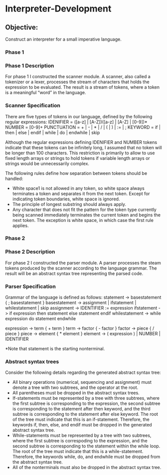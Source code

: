 # Interpreter-Development

## Objective:
Construct an interpreter for a small imperative language.

### Phase 1
### Phase 1 Description
For phase 1 I constructed the scanner module. A scanner, also called a tokenizer or a lexer,
processes the stream of characters that holds the expression to be evaluated. The result is a stream of
tokens, where a token is a meaningful “word” in the language.

### Scanner Specification 

There are five types of tokens in our language, defined by the following regular expressions:
IDENIFIER = ([a-z] | [A-Z])([a-z] | [A-Z] | [0-9])*
NUMBER = [0-9]+
PUNCTUATION = \+ | \- | \* | / | \( | \) | := | ;
KEYWORD = if | then | else | endif | while | do | endwhile | skip

Although the regular expressions defining IDENIFIER and NUMBER tokens indicate that these tokens
can be infinitely long, I assumed that no token will be longer than 100 characters. This restriction is
primarily to allow to use fixed length arrays or strings to hold tokens if variable length arrays or strings
would be unnecessarily complex.

The following rules define how separation between tokens should be handled: 
 - White space1 is not allowed in any token, so white space always terminates a token and separates it
from the next token. Except for indicating token boundaries, white space is ignored.
 - The principle of longest substring should always apply.
 - Any character that does not fit the pattern for the token type currently being scanned immediately
terminates the current token and begins the next token. The exception is white space, in which case
the first rule applies.

### Phase 2
### Phase 2 Description
For phase 2 I constructed the parser module. A parser processes the steam tokens produced
by the scanner according to the language grammar. The result will be an abstract syntax tree representing
the parsed code.

### Parser Specification 

Grammar of the language is defined as follows:
statement -> basestatement { ; basestatement }
basestatement -> assignment | ifstatement | whilestatement | skip
assignment -> IDENTIFIER := expression
ifstatement -> if expression then statement else statement endif
whilestatement -> while expression do statement endwhile

expression -> term { + term }
term -> factor { - factor }
factor -> piece { / piece }
piece -> element { * element }
element -> ( expression ) | NUMBER | IDENTIFIER

*Note that statement is the starting nonterminal.

### Abstract syntax trees 
Consider the following details regarding the generated abstract syntax tree:
 - All binary operations (numerical, sequencing and assignment) must denote a tree with two subtrees,
and the operator at the root.
 - All parentheses must be dropped in the abstract syntax trees.
 - If-statements must be represented by a tree with three subtrees, where the first subtree is corresponding to the expression, the second subtree is corresponding to the statement after then keyword, and the third subtree is corresponding to the statement after else keyword. The root of the tree must indicate that this is an if-statement. Therefore, the keywords if, then, else, and endif must be dropped in the generated abstract syntax tree.
 - While-statements must be represented by a tree with two subtrees, where the first subtree is correspoding to the expression, and the second subtree is corresponding to the statement within the while loop. The root of the tree must indicate that this is a while-statement. Therefore, the keywords while, do, and endwhile must be dropped from the abstract syntax tree.
 - All of the nonterminals must also be dropped in the abstract syntax tree.
